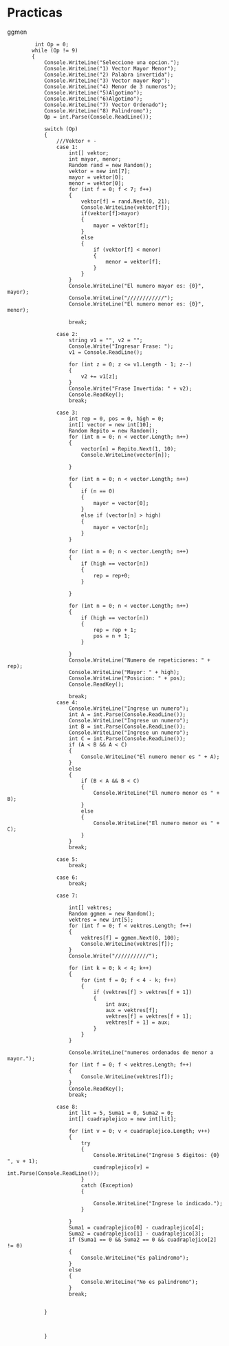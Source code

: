 # Practicas
ggmen
 
 
             int Op = 0;
            while (Op != 9)
            {
                Console.WriteLine("Seleccione una opcion.");
                Console.WriteLine("1) Vector Mayor Menor");
                Console.WriteLine("2) Palabra invertida");
                Console.WriteLine("3) Vector mayor Rep");
                Console.WriteLine("4) Menor de 3 numeros");
                Console.WriteLine("5)Algotimo");
                Console.WriteLine("6)Algotimo");
                Console.WriteLine("7) Vector Ordenado");
                Console.WriteLine("8) Palindromo");
                Op = int.Parse(Console.ReadLine());

                switch (Op)
                {
                    ///Vektor + -
                    case 1:
                        int[] vektor;
                        int mayor, menor;
                        Random rand = new Random();
                        vektor = new int[7];
                        mayor = vektor[0];
                        menor = vektor[0];
						for (int f = 0; f < 7; f++)
						{
                            vektor[f] = rand.Next(0, 21);
                            Console.WriteLine(vektor[f]);
                            if(vektor[f]>mayor)
                            {
                                mayor = vektor[f];
                            }
                            else
                            {
                                if (vektor[f] < menor)
								{
                                    menor = vektor[f];
								}
                            }
						}
                        Console.WriteLine("El numero mayor es: {0}", mayor);
                        Console.WriteLine("////////////");
                        Console.WriteLine("El numero menor es: {0}", menor);

                        break;

                    case 2:
						string v1 = "", v2 = "";
						Console.Write("Ingresar Frase: ");
						v1 = Console.ReadLine();

						for (int z = 0; z <= v1.Length - 1; z--)
						{
							v2 += v1[z];
						}
						Console.Write("Frase Invertida: " + v2);
						Console.ReadKey();
                        break;

					case 3:
						int rep = 0, pos = 0, high = 0;
						int[] vector = new int[10];
						Random Repito = new Random();
                        for (int n = 0; n < vector.Length; n++)
						{
                            vector[n] = Repito.Next(1, 10);
                            Console.WriteLine(vector[n]);

						}

                        for (int n = 0; n < vector.Length; n++)
						{
							if (n == 0)
							{
                                mayor = vector[0];
							}
                            else if (vector[n] > high)
							{
                                mayor = vector[n];
							}
						}

                        for (int n = 0; n < vector.Length; n++)
						{
                            if (high == vector[n])
							{
								rep = rep+0;
							}

						}

                        for (int n = 0; n < vector.Length; n++)
						{
                            if (high == vector[n])
							{
								rep = rep + 1;
								pos = n + 1;
							}

						}
						Console.WriteLine("Numero de repeticiones: " + rep);
                        Console.WriteLine("Mayor: " + high);
						Console.WriteLine("Posicion: " + pos);
						Console.ReadKey();
                        
                        break;
                    case 4:
						Console.WriteLine("Ingrese un numero");
                        int A = int.Parse(Console.ReadLine());
						Console.WriteLine("Ingrese un numero");
						int B = int.Parse(Console.ReadLine());
						Console.WriteLine("Ingrese un numero");
						int C = int.Parse(Console.ReadLine());
						if (A < B && A < C)
						{
							Console.WriteLine("El numero menor es " + A);
						}
						else
						{
							if (B < A && B < C)
							{
								Console.WriteLine("El numero menor es " + B);
							}
							else
							{
								Console.WriteLine("El numero menor es " + C);
							}
						}
                        break;

                    case 5:
                        break;

                    case 6:
                        break;

                    case 7:
                        
                        int[] vektres;
						Random ggmen = new Random();
                        vektres = new int[5];
                        for (int f = 0; f < vektres.Length; f++)
                        {
                            vektres[f] = ggmen.Next(0, 100);
                            Console.WriteLine(vektres[f]);
                        }
                        Console.Write("///////////");

						for (int k = 0; k < 4; k++)
						{
							for (int f = 0; f < 4 - k; f++)
							{
                                if (vektres[f] > vektres[f + 1])
								{
									int aux;
                                    aux = vektres[f];
                                    vektres[f] = vektres[f + 1];
                                    vektres[f + 1] = aux;
								}
							}
						}

						Console.WriteLine("numeros ordenados de menor a mayor.");
                        for (int f = 0; f < vektres.Length; f++)
						{
                            Console.WriteLine(vektres[f]);
						}
						Console.ReadKey();
                        break;

                    case 8:
						int lit = 5, Suma1 = 0, Suma2 = 0;
                        int[] cuadraplejico = new int[lit];

                        for (int v = 0; v < cuadraplejico.Length; v++)
						{
							try
							{
								Console.WriteLine("Ingrese 5 digitos: {0} ", v + 1);
                                cuadraplejico[v] = int.Parse(Console.ReadLine());
							}
							catch (Exception)
							{

								Console.WriteLine("Ingrese lo indicado.");
							}

						}
                        Suma1 = cuadraplejico[0] - cuadraplejico[4];
                        Suma2 = cuadraplejico[1] - cuadraplejico[3];
                        if (Suma1 == 0 && Suma2 == 0 && cuadraplejico[2] != 0)
						{
							Console.WriteLine("Es palindromo");
						}
						else
						{
							Console.WriteLine("No es palindromo");
						}
                        break;
                        
						
				}
                        

                        
                }
